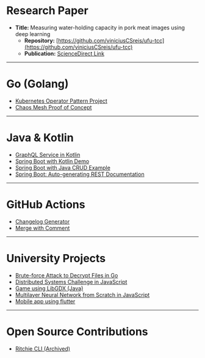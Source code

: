 # Research Paper

- **Title:** Measuring water-holding capacity in pork meat images using deep learning
  - **Repository:** [https://github.com/viniciusCSreis/ufu-tcc](https://github.com/viniciusCSreis/ufu-tcc)
  - **Publication:** [ScienceDirect Link](https://www.sciencedirect.com/science/article/pii/S0309174023000657)

---

# Go (Golang)

- [Kubernetes Operator Pattern Project](https://github.com/viniciusCSreis/poc-operator-sdk)
- [Chaos Mesh Proof of Concept](https://github.com/viniciusCSreis/golang-chaos-mesh-poc)

---

# Java & Kotlin

- [GraphQL Service in Kotlin](https://github.com/viniciusCSreis/kotlin-graphql)
- [Spring Boot with Kotlin Demo](https://github.com/viniciusCSreis/spring-kotlin-demo)
- [Spring Boot with Java CRUD Example](https://github.com/viniciusCSreis/xy_simpleSpringBootCrud)
- [Spring Boot: Auto-generating REST Documentation](https://github.com/viniciusCSreis/xy_spring_boot_auto_rest_docs)

---

# GitHub Actions

- [Changelog Generator](https://github.com/viniciusCSreis/action-changelog-generator)
- [Merge with Comment](https://github.com/viniciusCSreis/action-fast-merge)

---

# University Projects

- [Brute-force Attack to Decrypt Files in Go](https://github.com/viniciusCSreis/ufu-openssl-dicionary)
- [Distributed Systems Challenge in JavaScript](https://github.com/JhonnyBn/TheLastMage)
- [Game using LibGDX (Java)](https://github.com/viniciusCSreis/poo2_trab)
- [Multilayer Neural Network from Scratch in JavaScript](https://github.com/viniciusCSreis/rede-neural-multicamada)
- [Mobile app using flutter](https://github.com/viniciusCSreis/ufu-my-money)

---

# Open Source Contributions

- [Ritchie CLI (Archived) ](https://archive.softwareheritage.org/browse/origin/directory/?origin_url=https://github.com/ZupIT/ritchie-cli)
